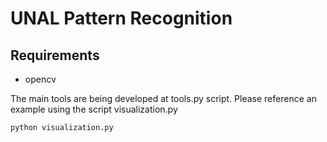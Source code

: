 # UNAL Pattern Recognition

## Requirements

- opencv

The main tools are being developed at tools.py script. Please reference an example using the script visualization.py

```python
python visualization.py
```
